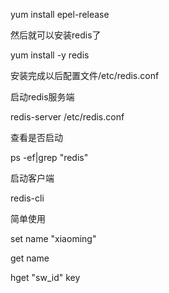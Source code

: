 yum install epel-release

 然后就可以安装redis了

 

yum install -y  redis

安装完成以后配置文件/etc/redis.conf

 

启动redis服务端

 

redis-server /etc/redis.conf

查看是否启动

 

ps -ef|grep "redis"

启动客户端

 

redis-cli

简单使用

 

set name "xiaoming"

get name



hget "sw_id" key

